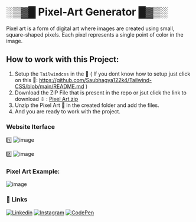 # ░▒▓█ Pixel-Art Generator █▓▒░
Pixel art is a form of digital art where images are created using small, square-shaped pixels. Each pixel represents a single point of color in the image. 

## **How to work with this Project:**
1) Setup the `Tailwindcss` in the 📁 ( If you dont know how to setup just click on this 🔗: https://github.com/Saubhagya122k4/Tailwind-CSS/blob/main/README.md )
2) Download the ZIP File that is present in the repo or jsut click the link to download ⇩ : [Pixel Art.zip](https://github.com/Saubhagya122k4/Pixel-art.github.io/files/13695093/Pixel.Art.zip)
3) Unzip the Pixel Art 📁 in the created folder and add the files.
4) And you are ready to work with the project.
    
### **Website Iterface**
1️⃣ ![image](https://github.com/Saubhagya122k4/Pixel-art.github.io/assets/106757586/4a4a1578-2956-4a27-934d-a482199fdfda)

2️⃣ ![image](https://github.com/Saubhagya122k4/Pixel-art.github.io/assets/106757586/d83bae52-582f-41cd-b992-d72e08bbaeaa)

### **Pixel Art Example:**
![image](https://github.com/Saubhagya122k4/Pixel-art.github.io/assets/106757586/84527982-1e60-41cc-9ed1-fb58da93b102)

### **🔗 Links**
[![Linkedin](https://img.shields.io/badge/linkedin-0A66C2?style=for-the-badge&logo=linkedin&logoColor=white)](https://www.linkedin.com/in/saubhagya-vishwakarma-48734a243/)
[![Instagram](https://img.shields.io/badge/Instagram-0A66C2?style=for-the-badge&logo=instagram&logoColor=white)](https://www.instagram.com/saubhagya122004/?theme=dark)
[![CodePen](https://img.shields.io/badge/CodePen-0A66C2?style=for-the-badge&logo=codepen&logoColor=white)](https://codepen.io/Code-Tech)
